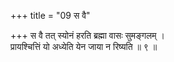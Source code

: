 +++
title = "09 स वै"

+++
स वै तत् स्योनं हरति ब्रह्मा वासः सुमङ्गलम् ।  
प्रायश्चित्तिं यो अध्येति येन जाया न रिष्यति ॥ ९ ॥